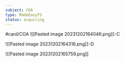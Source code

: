 ```yaml
---
subject: COA
type: MadeEasyTS
status: acquiring
---
```

#card/COA
![[Pasted image 20231202164046.png]]::C <!--SR:!2024-01-12,21,210-->

![[Pasted image 20231202164316.png]]::D <!--SR:!2024-01-15,24,210-->

![[Pasted image 20231202165759.png]]
